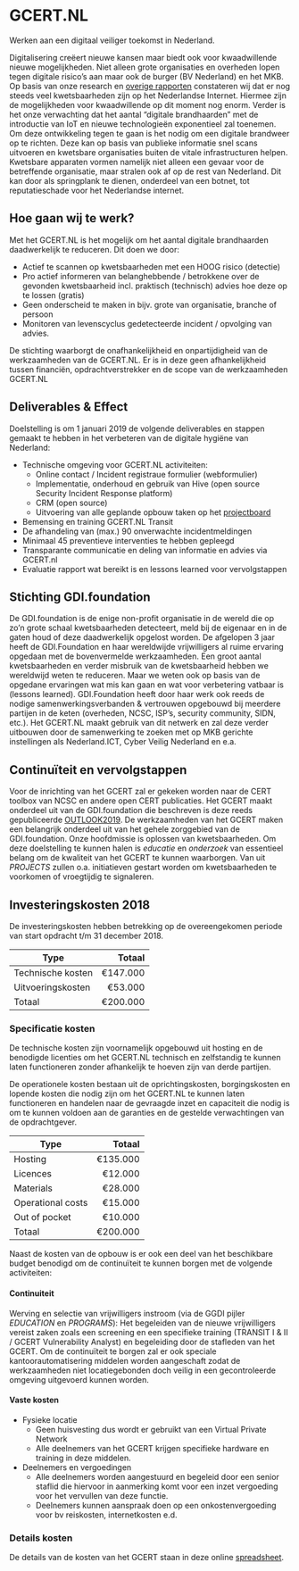 
# GCERT.NL
Werken aan een digitaal veiliger toekomst in Nederland.

Digitalisering creëert nieuwe kansen maar biedt ook voor kwaadwillende nieuwe mogelijkheden. Niet alleen grote organisaties en overheden lopen tegen digitale risico’s aan maar ook de burger (BV Nederland) en het MKB.
Op basis van onze research en [overige rapporten](https://www.ncsc.nl/actueel/nieuwsberichten/onderzoeksrapport-digitale-hygiene-nederland.html) constateren wij dat er nog steeds veel kwetsbaarheden zijn op het Nederlandse Internet. Hiermee zijn de mogelijkheden voor kwaadwillende op dit moment nog enorm. Verder is het onze verwachting dat het aantal “digitale brandhaarden” met de introductie van IoT en nieuwe technologieën exponentieel zal toenemen.
Om deze ontwikkeling tegen te gaan is het nodig om een digitale brandweer op te richten. Deze kan op basis van publieke informatie snel scans uitvoeren en kwetsbare organisaties buiten de vitale infrastructuren helpen. Kwetsbare apparaten vormen namelijk niet alleen een gevaar voor de betreffende organisatie, maar stralen ook af op de rest van Nederland. Dit kan door als springplank te dienen, onderdeel van een botnet, tot reputatieschade voor het Nederlandse internet.

## Hoe gaan wij te werk?
Met het GCERT.NL is het mogelijk om het aantal digitale brandhaarden daadwerkelijk te reduceren. Dit doen we door:
- Actief te scannen op kwetsbaarheden met een HOOG risico (detectie)
- Pro actief informeren van belanghebbende / betrokkene over de gevonden kwetsbaarheid incl. praktisch (technisch) advies hoe deze op te lossen (gratis)
- Geen onderscheid te maken in bijv.  grote van organisatie, branche of persoon
- Monitoren van levenscyclus gedetecteerde incident / opvolging van advies.
 
De stichting waarborgt de onafhankelijkheid en onpartijdigheid van de werkzaamheden van de GCERT.NL. Er is in deze geen afhankelijkheid tussen financiën, opdrachtverstrekker en de scope van de werkzaamheden GCERT.NL
 
## Deliverables & Effect
Doelstelling is om 1 januari 2019 de volgende deliverables en stappen gemaakt te hebben in het verbeteren van de digitale hygiëne van Nederland:
* Technische omgeving voor GCERT.NL activiteiten:
  * Online contact / Incident registraue formulier (webformulier)
  * Implementatie, onderhoud en gebruik van Hive (open source Security Incident Response platform)
  * CRM (open source)
  * Uitvoering van alle geplande opbouw taken op het [projectboard](https://github.com/GDI-foundation/GDI.foundation/projects/4)
* Bemensing en training GCERT.NL Transit
* De afhandeling van (max.) 90 onverwachte incidentmeldingen
* Minimaal 45 preventieve interventies te hebben gepleegd
* Transparante communicatie en deling van informatie en advies via GCERT.nl
* Evaluatie rapport wat bereikt is en lessons learned voor vervolgstappen

## Stichting GDI.foundation
De GDI.foundation is de enige non-profit organisatie in de wereld die op zo’n grote schaal kwetsbaarheden detecteert, meld bij de eigenaar en in de gaten houd of deze daadwerkelijk opgelost worden.
De afgelopen 3 jaar heeft de GDI.Foundation en haar wereldwijde vrijwilligers al ruime ervaring opgedaan met de bovenvermelde werkzaamheden. Een groot aantal kwetsbaarheden en verder misbruik van de kwetsbaarheid hebben we wereldwijd weten te reduceren. Maar we weten ook op basis van de opgedane ervaringen wat mis kan gaan en wat voor verbetering vatbaar is (lessons learned).
 GDI.Foundation heeft door haar werk ook reeds de nodige samenwerkingsverbanden & vertrouwen opgebouwd bij meerdere partijen in de keten (overheden, NCSC, ISP’s, security community, SIDN, etc.). Het GCERT.NL maakt gebruik van dit netwerk en zal deze verder uitbouwen door de samenwerking te zoeken met op MKB gerichte instellingen als Nederland.ICT, Cyber Veilig Nederland en e.a.
 
## Continuïteit en vervolgstappen
Voor de inrichting van het GCERT zal er gekeken worden naar de CERT toolbox van NCSC en andere open CERT publicaties. 
Het GCERT maakt onderdeel uit van de GDI.foundation die beschreven is deze reeds gepubliceerde [OUTLOOK2019](https://github.com/GDI-foundation/GDI.foundation/blob/master/about/outlook2019.md).
De werkzaamheden van het GCERT maken een belangrijk onderdeel uit van het gehele zorggebied van de GDI.foundation. 
Onze hoofdmissie is oplossen van kwetsbaarheden. Om deze doelstelling te kunnen halen is *educatie* en *onderzoek* van essentieel belang om de kwaliteit van het GCERT te kunnen waarborgen. 
Van uit *PROJECTS* zullen o.a. initiatieven gestart worden om kwetsbaarheden te voorkomen of vroegtijdig te signaleren.

## Investeringskosten 2018
De investeringskosten hebben betrekking op de overeengekomen periode van start opdracht t/m 31 december 2018.

| Type                      | Totaal   |
| ------------------------- | --------:|
| Technische kosten         | €147.000 |
| Uitvoeringskosten         |  €53.000 |
| Totaal                    | €200.000 |

### Specificatie kosten

De technische kosten zijn voornamelijk opgebouwd uit hosting en de benodigde licenties om het GCERT.NL technisch en zelfstandig te kunnen laten functioneren zonder afhankelijk te hoeven zijn van derde partijen.

De operationele kosten bestaan uit de oprichtingskosten, borgingskosten en lopende kosten die nodig zijn om het GCERT.NL te kunnen laten functioneren en handelen naar de gevraagde inzet en capaciteit die nodig is om te kunnen voldoen aan de garanties en de gestelde verwachtingen van de opdrachtgever.

| Type                      | Totaal   |
| ------------------------- | --------:|
| Hosting                   | €135.000 |
| Licences                  |  €12.000 |
| Materials                 |  €28.000 |
| Operational costs         |  €15.000 |
| Out of pocket             |  €10.000 |
| Totaal                    | €200.000 |

Naast de kosten van de opbouw is er ook een deel van het beschikbare budget benodigd om de continuïteit te kunnen borgen met de volgende activiteiten:

#### Continuiteit
Werving en selectie van vrijwilligers instroom (via de GGDI pijler *EDUCATION* en *PROGRAMS*): Het begeleiden van de nieuwe vrijwilligers vereist zaken zoals een screening en een specifieke training (TRANSIT I & II / GCERT Vulnerability Analyst)
 en begeleiding door de stafleden van het GCERT. Om de continuïteit te borgen zal er ook speciale kantoorautomatisering middelen worden aangeschaft zodat de werkzaamheden niet locatiegebonden doch veilig in een gecontroleerde omgeving uitgevoerd kunnen worden.


#### Vaste kosten
* Fysieke locatie
  * Geen huisvesting dus wordt er gebruikt van een Virtual Private Network
  * Alle deelnemers van het GCERT krijgen specifieke hardware en training in deze middelen.
* Deelnemers en vergoedingen
  * Alle deelnemers worden aangestuurd en begeleid door een senior staflid die hiervoor in aanmerking komt voor een inzet vergoeding voor het vervullen van deze functie.
  * Deelnemers kunnen aanspraak doen op een onkostenvergoeding voor bv reiskosten, internetkosten e.d.
  
 ### Details kosten
 De details van de kosten van het GCERT staan in deze online [spreadsheet](https://docs.google.com/spreadsheets/d/1S4qxDSgbQdJJyzTpRyC61RQTy0GI-Oy4r8SOnD6qfds/edit?usp=sharing).

